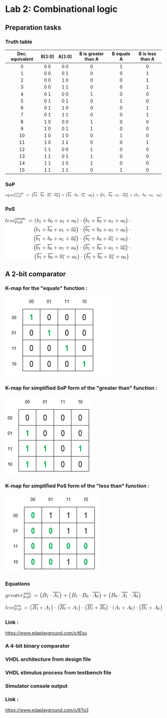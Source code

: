 # **Lab 2: Combinational logic**

## Preparation tasks

### Truth table

| **Dec. equivalent** | **B[1:0]** | **A[1:0]** | **B is greater than A** | **B equals A** | **B is less than A** |
| :-: | :-: | :-: | :-: | :-: | :-: |
| 0 | 0 0 | 0 0 | 0 | 1 | 0 |
| 1 | 0 0 | 0 1 | 0 | 0 | 1 |
| 2 | 0 0 | 1 0 | 0 | 0 | 1 |
| 3 | 0 0 | 1 1 | 0 | 0 | 1 |
| 4 | 0 1 | 0 0 | 1 | 0 | 0 |
| 5 | 0 1 | 0 1 | 0 | 1 | 0 |
| 6 | 0 1 | 1 0 | 0 | 0 | 1 |
| 7 | 0 1 | 1 1 | 0 | 0 | 1 |
| 8 | 1 0 | 0 0 | 1 | 0 | 0 |
| 9 | 1 0 | 0 1 | 1 | 0 | 0 |
| 10 | 1 0 | 1 0 | 0 | 1 | 0 |
| 11 | 1 0 | 1 1 | 0 | 0 | 1 |
| 12 | 1 1 | 0 0 | 1 | 0 | 0 |
| 13 | 1 1 | 0 1 | 1 | 0 | 0 |
| 14 | 1 1 | 1 0 | 1 | 0 | 0 |
| 15 | 1 1 | 1 1 | 0 | 1 | 0 |

### SoP
![De Morganov zakon](/obrazky/CodeCogsEqn.gif)
### PoS
![De Morganov zakon](/obrazky/lessPoS.gif)


## A 2-bit comparator

### K-map for the "equals" function :
![De Morganov zakon](/obrazky/B=A.png)

### K-map for simplified SoP form of the "greater than" function :
![greater than](/obrazky/BVA.png)                               

### K-map for simplified PoS form of the "less than" function :
![less than](/obrazky/BAA.png) 

### Equations
![greater](/obrazky/greater_SoP.gif)

![less](/obrazky/less_PoS.gif)

### Link : 
https://www.edaplayground.com/x/tEsu

### A 4-bit binary comparator

### VHDL architecture from design file

### VHDL stimulus process from testbench file

### Simulator console output

### Link :
https://www.edaplayground.com/x/8Tg3




